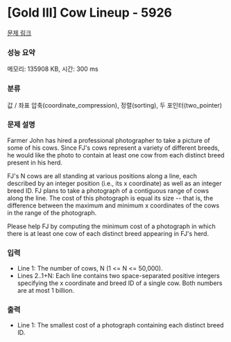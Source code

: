 # [Gold III] Cow Lineup - 5926 

[문제 링크](https://www.acmicpc.net/problem/5926) 

### 성능 요약

메모리: 135908 KB, 시간: 300 ms

### 분류

값 / 좌표 압축(coordinate_compression), 정렬(sorting), 두 포인터(two_pointer)

### 문제 설명

<p>Farmer John has hired a professional photographer to take a picture of some of his cows.  Since FJ's cows represent a variety of different breeds, he would like the photo to contain at least one cow from each distinct breed present in his herd.</p><p>FJ's N cows are all standing at various positions along a line, each described by an integer position (i.e., its x coordinate) as well as an integer breed ID.  FJ plans to take a photograph of a contiguous range of cows along the line.  The cost of this photograph is equal its size -- that is, the difference between the maximum and minimum x coordinates of the cows in the range of the photograph.</p><p>Please help FJ by computing the minimum cost of a photograph in which there is at least one cow of each distinct breed appearing in FJ's herd.</p>

### 입력 

 <ul><li>Line 1: The number of cows, N (1 <= N <= 50,000).</li><li>Lines 2..1+N: Each line contains two space-separated positive integers specifying the x coordinate and breed ID of a single cow.  Both numbers are at most 1 billion.</li></ul>

### 출력 

 <ul><li>Line 1: The smallest cost of a photograph containing each distinct breed ID.</li></ul>

